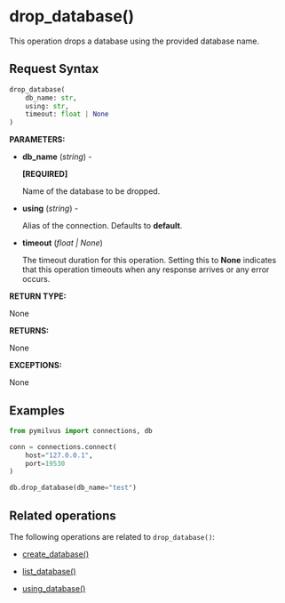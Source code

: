 # drop_database()

This operation drops a database using the provided database name.

## Request Syntax

```python
drop_database(
    db_name: str,
    using: str,
    timeout: float | None
)
```

__PARAMETERS:__

- __db_name__ (_string_) -

    __[REQUIRED]__

    Name of the database to be dropped.

- __using__ (_string_) -

    Alias of the connection. Defaults to __default__.

- __timeout__ (_float _|_ None_)

    The timeout duration for this operation. Setting this to __None__ indicates that this operation timeouts when any response arrives or any error occurs.

__RETURN TYPE:__

None

__RETURNS:__

None

__EXCEPTIONS:__

None

## Examples

```python
from pymilvus import connections, db

conn = connections.connect(
    host="127.0.0.1", 
    port=19530
)

db.drop_database(db_name="test")
```

## Related operations

The following operations are related to `drop_database()`:

- [create_database()](./create_database.md)

- [list_database()](./list_database.md)

- [using_database()](./using_database.md)

